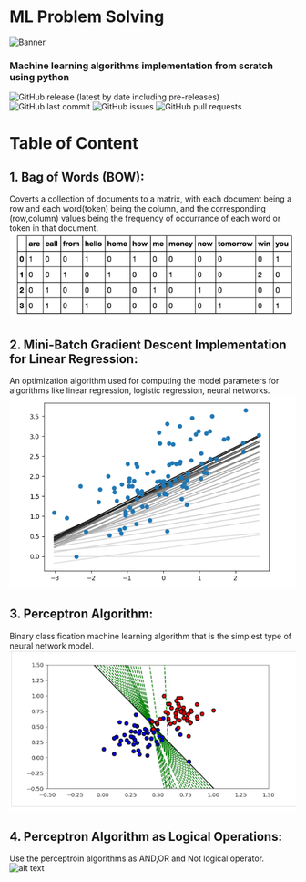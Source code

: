 # ML Problem Solving
<!-- Add banner here -->
![Banner](https://www.eurixgroup.com/wp-content/uploads/2021/01/ml-e1610553826718.jpg)


<!-- Add buttons here -->
### Machine learning algorithms implementation from scratch using python

![GitHub release (latest by date including pre-releases)](https://img.shields.io/github/v/release/navendu-pottekkat/awesome-readme?include_prereleases)
![GitHub last commit](https://img.shields.io/github/last-commit/navendu-pottekkat/awesome-readme)
![GitHub issues](https://img.shields.io/github/issues-raw/navendu-pottekkat/awesome-readme)
![GitHub pull requests](https://img.shields.io/github/issues-pr/navendu-pottekkat/awesome-readme)

# Table of Content
## 1. Bag of Words (BOW):
Coverts a collection of documents to a matrix, with each document being a row and each word(token) being the column, and the corresponding (row,column) values being the frequency of occurrance of each word or token in that document. <br>
![alt text](https://github.com/khadija267/ML-Problem-Solving/blob/main/images/3.png?raw=true)

## 2. Mini-Batch Gradient Descent Implementation for Linear Regression:
An optimization algorithm used for computing the model parameters for algorithms like linear regression, logistic regression, neural networks.<br>
![alt text](https://github.com/khadija267/ML-Problem-Solving/blob/main/images/1.png?raw=true)

## 3. Perceptron Algorithm:
Binary classification machine learning algorithm that is the simplest type of neural network model.<br>
![alt text](https://github.com/khadija267/ML-Problem-Solving/blob/main/images/2.png?raw=true)
## 4. Perceptron Algorithm as Logical Operations:
Use the perceptroin algorithms as AND,OR and Not logical operator.<br>
![alt text](https://eungbean.github.io/assets/blog/posts/2018/or-quiz.png)





